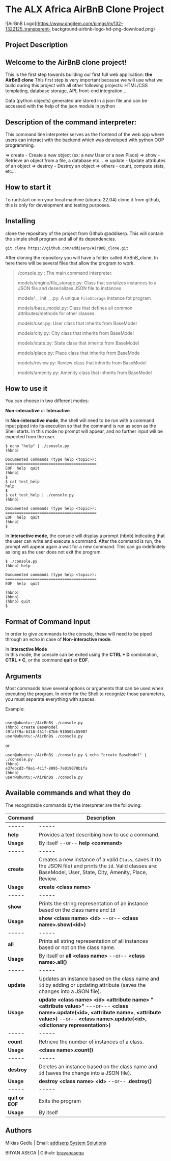 # The ALX Africa AirBnB Clone Project
![AirBnB Logo](https://www.pngitem.com/pimgs/m/132-1322125_transparent-
background-airbnb-logo-hd-png-download.png)

## Project Description
## Welcome to the AirBnB clone project!
This is the first step towards building our first full web application: 
<b>the AirBnB clone</b> This first step is very important because we will use what we build during this project with all other following projects: HTML/CSS templating, database storage, API, front-end integration… 

Data (python objects) generated are stored in a json file and can be accessed with the help of the json module in python

## Description of the command interpreter:

This command line interpreter  serves as the frontend of the web app where users can interact with the backend which was developed with python OOP programming.

  =>  create - Create a new object (ex: a new User or a new Place)
  =>  show -   Retrieve an object from a file, a database etc…
  =>  update - Update attributes of an object
  =>  destroy - Destroy an object
  => others -   count, compute stats, etc…

## How to start it

To run/start on on your local machine (ubuntu 22.04) clone it from github, this is only for development and testing purposes.

## Installing

clone the repository of the project from Github @addiserp. This will contain the simple shell program and all of its dependencies.

```
git clone https://github.com/addiserp/AirBnB_clone.git
```
After cloning the repository you will have a folder called AirBnB_clone. In here there will be several files that allow the program to work.

> /console.py : The main command interpreter.
>
> models/engine/file_storage.py: Class that serializes instances to a JSON file and deserializes JSON file to instances
> 
> models/__ init __.py:  A unique `FileStorage` instance fot program
> 
> models/base_model.py: Class that defines all common attributes/methods for other classes.
> 
> models/user.py: User class that inherits from BaseModel
>
>models/city.py: City class that inherits from BaseModel
> 
>models/state.py: State class that inherits from BaseModel
>
>models/place.py: Place class that inherits from BaseMode
>
>models/review.py: Review class that inherits from BaseModel
>
>models/amenity.py: Amenity class that inherits from BaseModel
>

## How to use it
You can choose in two different modes:


**Non-interactive** or **Interactive** 

In **Non-interactive mode**, the shell will need to be run with a command input piped into its execution so that the command is run as soon as the Shell starts. In this mode no prompt will appear, and no further input will be expected from the user.


```
$ echo "help" | ./console.py
(hbnb)

Documented commands (type help <topic>):
========================================
EOF  help  quit
(hbnb) 
$
$ cat test_help
help
$
$ cat test_help | ./console.py
(hbnb)

Documented commands (type help <topic>):
========================================
EOF  help  quit
(hbnb) 
$
```
In **Interactive mode**, the console will display a prompt (hbnb) indicating that the user can write and execute a command. After the command is run, the prompt will appear again a wait for a new command. This can go indefinitely as long as the user does not exit the program.

```
$ ./console.py
(hbnb) help

Documented commands (type help <topic>):
========================================
EOF  help  quit

(hbnb) 
(hbnb) 
(hbnb) quit
$
```

## Format of Command Input

In order to give commands to the console, these will need to be piped through an echo in case of  **Non-interactive mode**.

In  **Interactive Mode**  
In this mode, the console can be exited using the **CTRL + D** combination,  **CTRL + C**, or the command **quit** or **EOF**.

## Arguments

Most commands have several options or arguments that can be used when executing the program. In order for the Shell to recognize those parameters, you must separate everything with spaces.

Example:

```

user@ubuntu:~/AirBnB$ ./console.py
(hbnb) create BaseModel
49faff9a-6318-451f-87b6-910505c55907
user@ubuntu:~/AirBnB$ ./console.py

```

or

```
user@ubuntu:~/AirBnB$ ./console.py $ echo "create BaseModel" | ./console.py
(hbnb)
e37ebcd3-f8e1-4c1f-8095-7a019070b1fa
(hbnb)
user@ubuntu:~/AirBnB$ ./console.py
```

## Available commands and what they do

The recognizable commands by the interpreter are the following:

|Command| Description |
|--|--|
| **-----** | **-----** |
| **help** | Provides a text describing how to use a command.  |
| **Usage** | By itself --or-- **help <command\>** |
| **-----** | **-----** |
| **create** | Creates a new instance of a valid `Class`, saves it (to the JSON file) and prints the `id`.  Valid classes are: BaseModel, User, State, City, Amenity, Place, Review. |
| **Usage** | **create <class name\>**|
| **-----** | **-----** |
| **show** | Prints the string representation of an instance based on the class name and `id`  |
| **Usage** | **show <class name\> <id\>** --or-- **<class name\>.show(<id\>)**|
| **-----** | **-----** |
| **all** | Prints all string representation of all instances based or not on the class name.  |
| **Usage** | By itself or **all <class name\>** --or-- **<class name\>.all()** |
| **-----** | **-----** |
| **update** | Updates an instance based on the class name and `id` by adding or updating attribute (saves the changes into a JSON file).  |
| **Usage** | **update <class name\> <id\> <attribute name\> "<attribute value\>"** ---or--- **<class name\>.update(<id\>, <attribute name\>, <attribute value\>)** --or-- **<class name\>.update(<id\>, <dictionary representation\>)**|
| **-----** | **-----** |
| **count** | Retrieve the number of instances of a class.  |
| **Usage** | **<class name\>.count()** |
| **-----** | **-----** |
| **destroy** | Deletes an instance based on the class name and `id` (saves the change into a JSON file).  |
| **Usage** | **destroy <class name\> <id\>** --or-- **<class name>.destroy(<id>)** |
| **-----** | **-----** |
| **quit or EOF** | Exits the program |
| **Usage** | By itself |

## Authors

Mikias Gedlu | Email: [addiserp System Solutions](mailto:addiserp@gmail.com) 

BRYAN ASEGA | Github: [brayanasega](mailto:brayanasega@gmail.com)